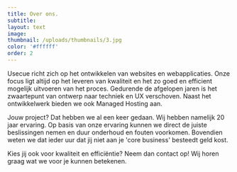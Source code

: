 ```yaml
---
title: Over ons.
subtitle:
layout: text
image:
thumbnail: /uploads/thumbnails/3.jpg
color: '#ffffff'
order: 2
---
```



Usecue richt zich op het ontwikkelen van websites en webapplicaties. Onze focus ligt altijd op het leveren van kwaliteit en het zo goed en efficient mogelijk uitvoeren van het proces. Gedurende de afgelopen jaren is het zwaartepunt van ontwerp naar techniek en UX verschoven. Naast het ontwikkelwerk bieden we ook Managed Hosting aan.

Jouw project? Dat hebben we al een keer gedaan. Wij hebben namelijk 20 jaar ervaring. Op basis van onze ervaring kunnen we direct de juiste beslissingen nemen en duur onderhoud en fouten voorkomen. Bovendien weten we dat ieder uur dat jij niet aan je 'core business' besteedt geld kost.&nbsp;

Kies jij ook voor kwaliteit en effici&euml;ntie? Neem dan contact op! Wij horen graag wat we voor je kunnen betekenen.